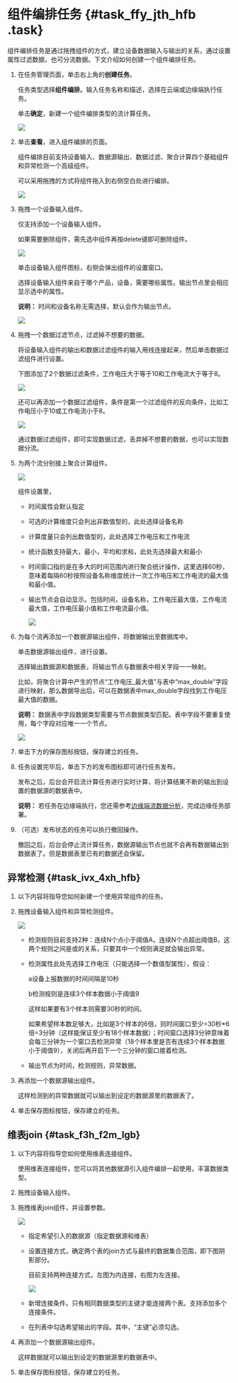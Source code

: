 # 组件编排任务 {#task_ffy_jth_hfb .task}

组件编排任务是通过拖拽组件的方式，建立设备数据输入与输出的关系，通过设置属性过滤数据，也可分流数据。下文介绍如何创建一个组件编排任务。

1.  在任务管理页面，单击右上角的**创建任务**。 

    任务类型选择**组件编排**。输入任务名称和描述，选择在云端或边缘端执行任务。

    单击**确定**，新建一个组件编排类型的流计算任务。

    ![](http://static-aliyun-doc.oss-cn-hangzhou.aliyuncs.com/assets/img/155545/155555766744036_zh-CN.png)

2.  单击**查看**，进入组件编排的页面。 

    组件编排目前支持设备输入、数据源输出、数据过滤、聚合计算四个基础组件和异常检测一个高级组件。

    可以采用拖拽的方式将组件拖入到右侧空白处进行编排。

    ![](http://static-aliyun-doc.oss-cn-hangzhou.aliyuncs.com/assets/img/155545/155555766744037_zh-CN.png)

3.  拖拽一个设备输入组件。 

    仅支持添加一个设备输入组件。

    如果需要删除组件，需先选中组件再按delete键即可删除组件。

    ![](http://static-aliyun-doc.oss-cn-hangzhou.aliyuncs.com/assets/img/155545/155555766744038_zh-CN.png)

    单击设备输入组件图标，右侧会弹出组件的设置窗口。

    选择设备输入组件来自于哪个产品，设备，需要哪些属性。输出节点里会相应显示选中的属性。

    **说明：** 时间和设备名称无需选择，默认会作为输出节点。

    ![](http://static-aliyun-doc.oss-cn-hangzhou.aliyuncs.com/assets/img/155545/155555766744039_zh-CN.png)

4.  拖拽一个数据过滤节点，过滤掉不想要的数据。 

    将设备输入组件的输出和数据过滤组件的输入用线连接起来，然后单击数据过滤组件进行设置。

    下图添加了2个数据过滤条件，工作电压大于等于10和工作电流大于等于8。

    ![](http://static-aliyun-doc.oss-cn-hangzhou.aliyuncs.com/assets/img/155545/155555766844046_zh-CN.png)

    还可以再添加一个数据过滤组件，条件是第一个过滤组件的反向条件，比如工作电压小于10或工作电流小于8。

    ![](http://static-aliyun-doc.oss-cn-hangzhou.aliyuncs.com/assets/img/155545/155555766844047_zh-CN.png)

    通过数据过滤组件，即可实现数据过滤，丢弃掉不想要的数据，也可以实现数据分流。

5.  为两个流分别接上聚合计算组件。 

    ![](http://static-aliyun-doc.oss-cn-hangzhou.aliyuncs.com/assets/img/155545/155555766844056_zh-CN.png)

    组件设置里，

    -   时间属性会默认指定
    -   可选的计算维度只会列出非数值型的，此处选择设备名称
    -   计算度量只会列出数值型的，此处选择工作电压和工作电流
    -   统计函数支持最大，最小，平均和求和，此处先选择最大和最小
    -   时间窗口指的是在多大的时间范围内进行聚合统计操作，这里选择60秒，意味着每隔60秒按照设备名称维度统计一次工作电压和工作电流的最大值和最小值。
    -   输出节点会自动显示。包括时间，设备名称，工作电压最大值，工作电流最大值，工作电压最小值和工作电流最小值。

        ![](http://static-aliyun-doc.oss-cn-hangzhou.aliyuncs.com/assets/img/155545/155555766844057_zh-CN.png)

6.  为每个流再添加一个数据源输出组件，将数据输出至数据库中。 

    单击数据源输出组件，进行设置。

    选择输出数据源和数据表，将输出节点与数据表中相关字段一一映射。

    比如，将聚合计算中产生的节点“工作电压\_最大值”与表中“max\_double”字段进行映射，那么数据导出后，可以在数据表中max\_double字段找到工作电压最大值的数据。

    **说明：** 数据表中字段数据类型需要与节点数据类型匹配。表中字段不要重复使用，每个字段对应唯一一个节点。

    ![](http://static-aliyun-doc.oss-cn-hangzhou.aliyuncs.com/assets/img/155545/155555766844058_zh-CN.png)

7.  单击下方的保存图标按钮，保存建立的任务。
8.  任务设置完毕后，单击下方的发布图标即可进行任务发布。 

    发布之后，后台会开启流计算任务进行实时计算，将计算结果不断的输出到设置的数据源的数据表中。

    **说明：** 若任务在边缘端执行，您还需参考[边缘端流数据分析](../../../../cn.zh-CN/用户指南/流数据分析/分配流数据分析到边缘实例.md#)，完成边缘任务部署。

9.  （可选）发布状态的任务可以执行撤回操作。 

    撤回之后，后台会停止流计算任务，数据源输出节点也就不会再有数据输出到数据表了。但是数据表里已有的数据还会保留。


## 异常检测 {#task_ivx_4xh_hfb}

1.  以下内容将指导您如何新建一个使用异常组件的任务。

2.  拖拽设备输入组件和异常检测组件。 

    ![](http://static-aliyun-doc.oss-cn-hangzhou.aliyuncs.com/assets/img/155545/155555766844060_zh-CN.png)

    -   检测规则目前支持2种：连续N个点小于阈值A，连续N个点超出阈值B，这两个规则之间是或的关系，只要其中一个规则满足就会输出异常。

    -   检测属性此处先选择工作电压（只能选择一个数值型属性），假设：

        a设备上报数据的时间间隔是10秒

        b检测规则是连续3个样本数据小于阈值9

        这样如果要有3个样本则需要30秒的时间。

        如果希望样本数足够大，比如是3个样本的6倍，则时间窗口至少=30秒\*6倍=3分钟（这样能保证至少有18个样本数据）；时间窗口选择3分钟意味着会每三分钟为一个窗口去检测异常（18个样本里是否有连续3个样本数据小于阈值9），关闭后再开启下一个三分钟的窗口接着检测。

    -   输出节点为时间，检测规则，异常数据。

3.  再添加一个数据源输出组件。 

    这样检测到的异常数据就可以输出到设定的数据源里的数据表了。

4.  单击保存图标按钮，保存建立的任务。

## 维表join {#task_f3h_f2m_lgb}

1.  以下内容将指导您如何使用维表连接组件。

    使用维表连接组件，您可以将其他数据源引入组件编排一起使用，丰富数据类型。

2.  拖拽设备输入组件。
3.  拖拽维表join组件，并设置参数。 

    ![](http://static-aliyun-doc.oss-cn-hangzhou.aliyuncs.com/assets/img/155545/155555766844061_zh-CN.png)

    -   指定希望引入的数据源（指定数据源和维表）
    -   设置连接方式，确定两个表的join方式与最终的数据集合范围，即下图阴影部分。

        目前支持两种连接方式，左图为内连接，右图为左连接。

        ![](http://static-aliyun-doc.oss-cn-hangzhou.aliyuncs.com/assets/img/155545/155555766844062_zh-CN.png)

    -   新增连接条件。只有相同数据类型的主键才能连接两个表。支持添加多个连接条件。
    -   在列表中勾选希望输出的字段。其中，“主键”必须勾选。
4.  再添加一个数据源输出组件。 

    这样数据就可以输出到设定的数据源里的数据表中。

5.  单击保存图标按钮，保存建立的任务。

